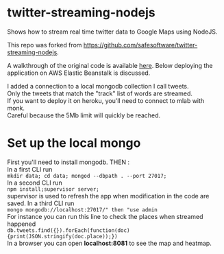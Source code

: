 twitter-streaming-nodejs
========================

Shows how to stream real time twitter data to Google Maps using NodeJS.

This repo was forked from https://github.com/safesoftware/twitter-streaming-nodejs.


A walkthrough of the original code is available <a href="http://blog.safe.com/2014/03/twitter-stream-api-map/" target="_blank">here</a>. Below deploying the application on AWS Elastic Beanstalk is discussed.

I added a connection to a local mongodb collection I call tweets.<br>
Only the tweets that match the "track" list of words are streamed.<br>
If you want to deploy it on heroku, you'll need to connect to mlab with monk.<br>
Careful because the 5Mb limit will quickly be reached.

<h1> Set up the local mongo </h1>
First you'll need to install mongodb. THEN :<br>
In a first CLI run <br><code>mkdir data; cd data; mongod --dbpath . --port 27017;</code><br>
In a second CLI run <br><code>npm install;supervisor server;</code><br>
supervisor is used to refresh the app when modification in the code are saved.
In a third CLI run<br><code>mongo mongodb://localhost:27017/" then "use admin</code><br>
For instance you can run this line to check the places when streamed happened  <br><code>db.tweets.find({}).forEach(function(doc){print(JSON.stringify(doc.place));})</code><br>
In a browser you can open <b>localhost:8081</b> to see the map and heatmap.
